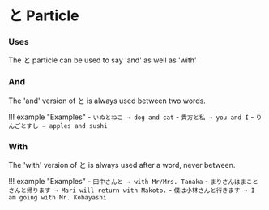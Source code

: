 # と Particle

### Uses

The と particle can be used to say 'and' as well as 'with'

### And

The 'and' version of と is always used between two words.

!!! example "Examples"
    - `いぬとねこ → dog and cat`
    - `貴方と私 → you and I`
    - `りんごとすし → apples and sushi`

### With

The 'with' version of と is always used after a word, never between.

!!! example "Examples"
    - `田中さんと → with Mr/Mrs. Tanaka`
    - `まりさんはまことさんと帰ります → Mari will return with Makoto.`
    - `僕は小林さんと行きます → I am going with Mr. Kobayashi`